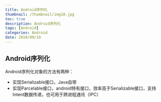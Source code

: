 ```yaml
---
title: Android序列化
thumbnail: /thumbnail/img10.jpg
toc: true
description: Android序列化
tags: [Android]
categories: Android
date: 2018/09/10
---
```

## Android序列化

Android序列化对象的方法有两种：

* 实现Serializable接口，Java自带
* 实现Parcelable接口，android特有接口，效率高于Serializable接口，支持Intent数据传递，也可用于跨进程通讯（IPC）
<!--more-->